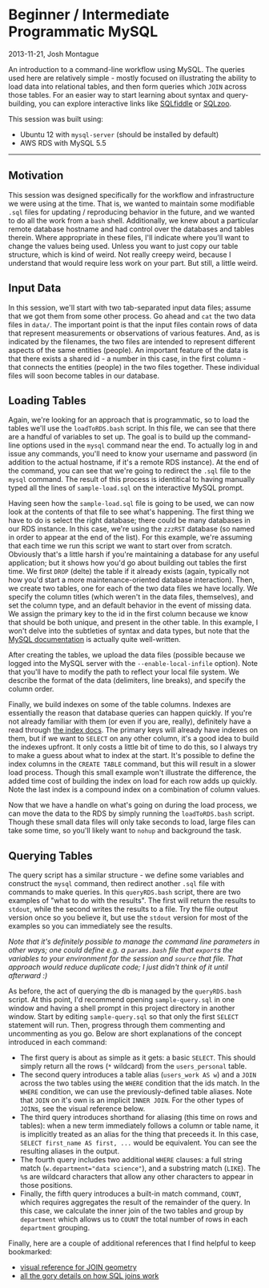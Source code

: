 # Beginner / Intermediate Programmatic MySQL 

2013-11-21, Josh Montague

An introduction to a command-line workflow using MySQL. The queries used here are relatively simple - mostly focused on illustrating the ability to load data into relational tables, and then form queries which ``JOIN`` across those tables. For an easier way to start learning about syntax and query-building, you can explore interactive links like [SQLfiddle](http://sqlfiddle.com/) or [SQLzoo](http://sqlzoo.net/wiki/SELECT_basics).

This session was built using:

- Ubuntu 12 with `mysql-server` (should be installed by default)
- AWS RDS with MySQL 5.5 
 
-------------------------------------

## Motivation 

This session was designed specifically for the workflow and infrastructure we were using at the time. That is, we wanted to maintain some modifiable ``.sql`` files for updating / reproducing behavior in the future, and we wanted to do all the work from a ``bash`` shell. Additionally, we knew about a particular remote database hostname and had control over the databases and tables therein. Where appropriate in these files, I'll indicate where you'll want to change the values being used. Unless you want to just copy our table structure, which is kind of weird. Not really creepy weird, because I understand that would require less work on your part. But still, a little weird.  


## Input Data 

In this session, we'll start with two tab-separated input data files; assume that we got them from some other process. Go ahead and ``cat`` the two data files in ``data/``. The important point is that the input files contain rows of data that represent measurements or observations of various features. And, as is indicated by the filenames, the two files are intended to represent different aspects of the same entities (people). An important feature of the data is that there exists a shared id - a number in this case, in the first column - that connects the entities (people) in the two files together. These individual files will soon become tables in our database. 

 
## Loading Tables 

Again, we're looking for an approach that is programmatic, so to load the tables we'll use the ``loadToRDS.bash`` script. In this file, we can see that there are a handful of variables to set up. The goal is to build up the command-line options used in the ``mysql`` command near the end. To actually log in and issue any commands, you'll need to know your username and password (in addition to the actual hostname, if it's a remote RDS instance). At the end of the command, you can see that we're going to redirect the ``.sql`` file to the ``mysql`` command. The result of this process is identitical to having manually typed all the lines of ``sample-load.sql`` on the interactive MySQL prompt.  

Having seen how the ``sample-load.sql`` file is going to be used, we can now look at the contents of that file to see what's happening. The first thing we have to do is select the right database; there could be many databases in our RDS instance. In this case, we're using the ``zzzRST`` database (so named in order to appear at the end of the list). For this example, we're assuming that each time we run this script we want to start over from scratch. Obviously that's a little harsh if you're maintaining a database for any useful application; but it shows how you'd go about building out tables the first time. We first ``DROP`` (delte) the table if it already exists (again, typically not how you'd start a more maintenance-oriented database interaction). Then, we create two tables, one for each of the two data files we have locally. We specify the column titles (which weren't in the data files, themselves), and set the column type, and an default behavior in the event of missing data. We assign the primary key to the id in the first column because we know that should be both unique, and present in the other table. In this example, I won't delve into the subtleties of syntax and data types, but note that the [MySQL documentation](http://dev.mysql.com/doc/refman/5.5/en/create-table.html) is actually quite well-written.

After creating the tables, we upload the data files (possible because we logged into the MySQL server with the ``--enable-local-infile`` option). Note that you'll have to modify the path to reflect your local file system. We describe the format of the data (delimiters, line breaks), and specify the column order. 

Finally, we build indexes on some of the table columns. Indexes are essentially the reason that database queries can happen quickly. If you're not already familiar with them (or even if you are, really), definitely have a read through [the index docs](http://dev.mysql.com/doc/refman/5.5/en/mysql-indexes.html). The primary keys will already have indexes on them, but if we want to ``SELECT`` on any other column, it's a good idea to build the indexes upfront. It only costs a little bit of time to do this, so I always try to make a guess about what to index at the start. It's possible to define the index columns in the ``CREATE TABLE`` command, but this will result in a slower load process. Though this small example won't illustrate the difference, the added time cost of building the index on load for each row adds up quickly. Note the last index is a compound index on a combination of column values.  

Now that we have a handle on what's going on during the load process, we can move the data to the RDS by simply running the ``loadToRDS.bash`` script. Though these small data files will only take seconds to load, large files can take some time, so you'll likely want to ``nohup`` and background the task.  

## Querying Tables 

The query script has a similar structure - we define some variables and construct the ``mysql`` command, then redirect another ``.sql`` file with commands to make queries. In this ``queryRDS.bash`` script, there are two examples of "what to do with the results". The first will return the results to ``stdout``, while the second writes the results to a file. Try the file output version once so you believe it, but use the ``stdout`` version for most of the examples so you can immediately see the results. 

*Note that it's definitely possible to manage the command line parameters in other ways; one could define e.g. a ``params.bash`` file that ``export``s the variables to your environment for the session and ``source`` that file. That approach would reduce duplicate code; I just didn't think of it until afterward :)* 


As before, the act of querying the db is managed by the ``queryRDS.bash`` script. At this point, I'd recommend opening ``sample-query.sql`` in one window and having a shell prompt in this project directory in another window. Start by editing ``sample-query.sql`` so that only the first ``SELECT`` statement will run. Then, progress through them commenting and uncommenting as you go. Below are short explanations of the concept introduced in each command: 

- The first query is about as simple as it gets: a basic ``SELECT``. This should simply return all the rows (``*`` wildcard) from the ``users_personal`` table. 
- The second query introduces a table alias (``users_work AS w``) and a ``JOIN`` across the two tables using the ``WHERE`` condition that the ids match. In the ``WHERE`` condition, we can use the previously-defined table aliases. Note that ``JOIN`` on it's own is an implicit ``INNER JOIN``. For the other types of ``JOIN``s, see the visual reference below. 
- The third query introduces shorthand for aliasing (this time on rows and tables): when a new term immediately follows a column or table name, it is implicitly treated as an alias for the thing that preceeds it. In this case, ``SELECT first_name AS first, ...`` would be equivalent. You can see the resulting aliases in the output.
- The fourth query includes two additional ``WHERE`` clauses: a full string match (``w.department="data science"``), and a substring match (``LIKE``). The ``%``s are wildcard characters that allow any other characters to appear in those positions. 
- Finally, the fifth query introduces a built-in match command, ``COUNT``, which requires aggregates the result of the remainder of the query. In this case, we calculate the inner join of the two tables and group by ``department`` which allows us to ``COUNT`` the total number of rows in each ``department`` grouping. 






Finally, here are a couple of additional references that I find helpful to keep bookmarked:

- [visual reference for JOIN geometry](http://www.codinghorror.com/blog/2007/10/a-visual-explanation-of-sql-joins.html)
- [all the gory details on how SQL joins work]( http://en.wikipedia.org/wiki/Join_(SQL) )




